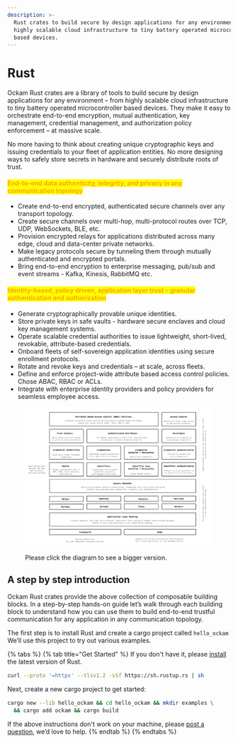 ```yaml
---
description: >-
  Rust crates to build secure by design applications for any environment – from
  highly scalable cloud infrastructure to tiny battery operated microcontroller
  based devices.
---
```


# Rust

Ockam Rust crates are a library of tools to build secure by design applications for any environment – from highly scalable cloud infrastructure to tiny battery operated microcontroller based devices. They make it easy to orchestrate end-to-end encryption, mutual authentication, key management, credential management, and authorization policy enforcement – at massive scale.

No more having to think about creating unique cryptographic keys and issuing credentials to your fleet of application entities. No more designing ways to safely store secrets in hardware and securely distribute roots of trust.

#### <mark style="color:orange;">End-to-end data authenticity, integrity, and privacy in any communication topology</mark>

* Create end-to-end encrypted, authenticated secure channels over any transport topology.
* Create secure channels over multi-hop, multi-protocol routes over TCP, UDP, WebSockets, BLE, etc.
* Provision encrypted relays for applications distributed across many edge, cloud and data-center private networks.
* Make legacy protocols secure by tunneling them through mutually authenticated and encrypted portals.
* Bring end-to-end encryption to enterprise messaging, pub/sub and event streams - Kafka, Kinesis, RabbitMQ etc.

#### <mark style="color:orange;">Identity-based, policy driven, application layer trust – granular authentication and authorization</mark>

* Generate cryptographically provable unique identities.
* Store private keys in safe vaults - hardware secure enclaves and cloud key management systems.
* Operate scalable credential authorities to issue lightweight, short-lived, revokable, attribute-based credentials.
* Onboard fleets of self-sovereign application identities using secure enrollment protocols.
* Rotate and revoke keys and credentials – at scale, across fleets.
* Define and enforce project-wide attribute based access control policies. Chose ABAC, RBAC or ACLs.
* Integrate with enterprise identity providers and policy providers for seamless employee access.

<figure><img src="../../../.gitbook/assets/Screen Shot 2022-10-28 at 10.37.03 AM (1).png" alt=""><figcaption><p>Please click the diagram to see a bigger version.</p></figcaption></figure>

## A step by step introduction <a href="#introduction" id="introduction"></a>

Ockam Rust crates provide the above collection of composable building blocks. In a step-by-step hands-on guide let’s walk through each building block to understand how you can use them to build end-to-end trustful communication for any application in any communication topology.

The first step is to install Rust and create a cargo project called `hello_ockam` We’ll use this project to try out various examples.

{% tabs %}
{% tab title="Get Started" %}
If you don't have it, please [install](https://www.rust-lang.org/tools/install) the latest version of Rust.



```bash
curl --proto '=https' --tlsv1.2 -sSf https://sh.rustup.rs | sh
```



Next, create a new cargo project to get started:

```bash
cargo new --lib hello_ockam && cd hello_ockam && mkdir examples \
  && cargo add ockam && cargo build
```

If the above instructions don't work on your machine, please [post a question](https://github.com/build-trust/ockam/discussions), we’d love to help.
{% endtab %}
{% endtabs %}

